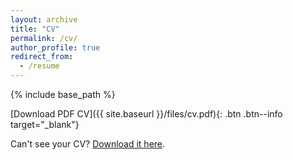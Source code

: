 ```yaml
---
layout: archive
title: "CV"
permalink: /cv/
author_profile: true
redirect_from:
  - /resume
---
```


{% include base_path %}

[Download PDF CV]({{ site.baseurl }}/files/cv.pdf){: .btn .btn--info target="_blank"}

<object data="{{ site.baseurl }}/files/cv.pdf" type="application/pdf" width="100%" height="800px">
  <p>Can't see your CV? <a href="{{ site.baseurl }}/files/cv.pdf">Download it here</a>.</p>
</object>